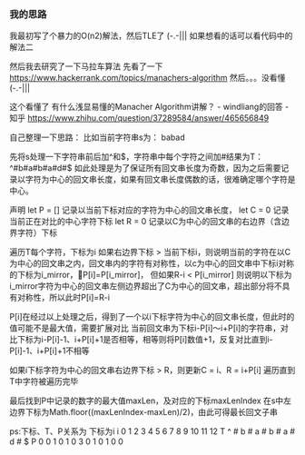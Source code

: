 ### 我的思路
我最初写了个暴力的O(n2)解法，然后TLE了 (-.-||| 如果想看的话可以看代码中的解法二

然后我去研究了一下马拉车算法
先看了一下 https://www.hackerrank.com/topics/manachers-algorithm 
然后。。。没看懂(-.-|||

这个看懂了
有什么浅显易懂的Manacher Algorithm讲解？ - windliang的回答 - 知乎
https://www.zhihu.com/question/37289584/answer/465656849


自己整理一下思路：
比如当前字符串s为：
babad

先将s处理一下字符串前后加^和$，字符串中每个字符之间加#结果为T：
^#b#a#b#a#d#$
如此处理是为了保证所有回文串长度为奇数，因为之后需要记录以字符为中心的回文串长度，如果有回文串长度偶数的话，很难确定哪个字符是中心。

声明
let P = [] 记录以当前下标对应的字符为中心的回文串长度，
let C = 0 记录当前正在对比的中心字符下标
let R = 0 记录以C为中心的回文串的右边界（含边界字符）下标

遍历T每个字符，下标为i
如果右边界下标 > 当前下标i，则说明当前的字符在以C为中心的回文串之内，回文串内的字符有对称性，以c为中心的回文串中下标i对称的下标为i_mirror，P[i]=P[i_mirror]，
但如果R-i < P[i_mirror] 则说明以下标为i_mirror字符为中心的回文串左侧边界超出了C为中心的回文串，超出部分将不具有对称性，所以此时P[i]=R-i

P[i]在经过以上处理之后，得到了一个以i下标字符为中心的回文串长度，但此时的值可能不是最大值，需要扩展对比
当前回文串为下标i-P[i]～i+P[i]的字符串，对比下标为i-P[i]-1、i+P[i]+1是否相等，相等则将P[i]数值+1，反复对比直到i-P[i]-1、i+P[i]+1不相等

如果i下标字符为中心的回文串右边界下标 > R，则更新C = i、R = i+P[i]
遍历直到T中字符被遍历完毕

最后找到P中记录的数字的最大值maxLen，及对应的下标maxLenIndex
在s中左边界下标为Math.floor((maxLenIndex-maxLen)/2)，由此可得最长回文子串


ps:下标、T、P关系为
下标为i
i  0 1 2 3 4 5 6 7 8 9 10 11 12
T  ^ # b # a # b # a # d  #  $ 
P  0 0 1 0 1 0 3 0 1 0 1  0  0

